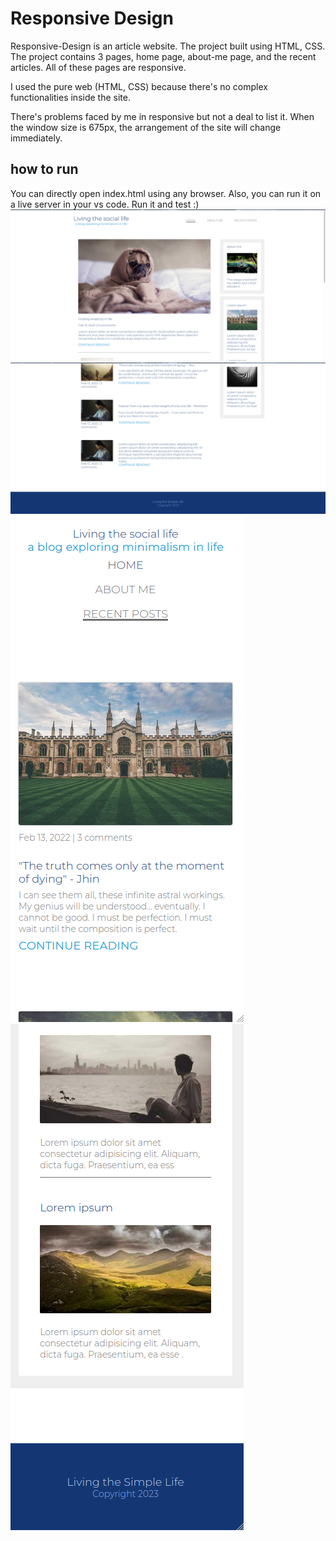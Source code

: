 # Responsive Design 
Responsive-Design is an article website. The project built using HTML, CSS. The project contains 3 pages, home page, about-me page, and the recent articles. All of these pages are responsive.

I used the pure web (HTML, CSS) because there's no complex functionalities inside the site. 

There's problems faced by me in responsive but not a deal to list it. When the window size is 675px, the arrangement of the site will change immediately. 

## how to run
You can directly open index.html using any browser. Also, you can run it on a live server in your vs code. Run it and test :)
<img src="assets/res1.png" style="width=100%" />
<img src="assets/res2.png" style="width=100%" />
<img src="assets/res3.png" style="width=100%" />
<img src="assets/res4.png" style="width=100%" />
